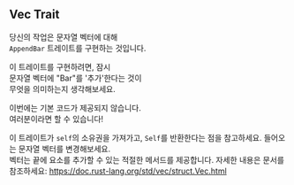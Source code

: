 ## Vec Trait

당신의 작업은 문자열 벡터에 대해  
`AppendBar` 트레이트를 구현하는 것입니다.

이 트레이트를 구현하려면, 잠시  
문자열 벡터에 "Bar"를 '추가'한다는 것이  
무엇을 의미하는지 생각해보세요.

이번에는 기본 코드가 제공되지 않습니다.  
여러분이라면 할 수 있습니다!

<div class="hint">이 트레이트가 <code>self</code>의 소유권을 가져가고, <code>Self</code>를 반환한다는 점을 참고하세요.
들어오는 문자열 벡터를 변경해보세요.</div>
<div class="hint">벡터는 끝에 요소를 추가할 수 있는 적절한 메서드를 제공합니다. 
자세한 내용은 문서를 참조하세요: <a href="https://doc.rust-lang.org/std/vec/struct.Vec.html">https://doc.rust-lang.org/std/vec/struct.Vec.html</a></div>